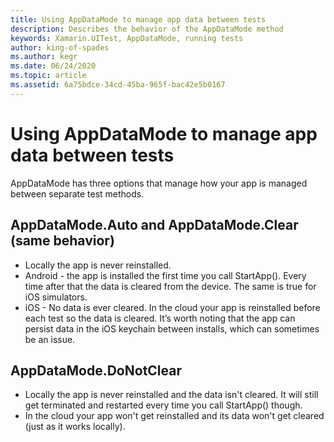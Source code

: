 ```yaml
---
title: Using AppDataMode to manage app data between tests
description: Describes the behavior of the AppDataMode method
keywords: Xamarin.UITest, AppDataMode, running tests
author: king-of-spades
ms.author: kegr
ms.date: 06/24/2020
ms.topic: article
ms.assetid: 6a75bdce-34cd-45ba-965f-bac42e5b0167
---
```


# Using AppDataMode to manage app data between tests

AppDataMode has three options that manage how your app is managed between separate test methods.

## AppDataMode.Auto and AppDataMode.Clear (same behavior)
- Locally the app is never reinstalled.
- Android - the app is installed the first time you call StartApp(). Every time after that the data is cleared from the device. The same is true for iOS simulators.
- iOS - No data is ever cleared. In the cloud your app is reinstalled before each test so the data is cleared. It’s worth noting that the app can persist data in the iOS keychain between installs, which can sometimes be an issue.

## AppDataMode.DoNotClear
- Locally the app is never reinstalled and the data isn't cleared. It will still get terminated and restarted every time you call StartApp() though.
- In the cloud your app won't get reinstalled and its data won't get cleared (just as it works locally).